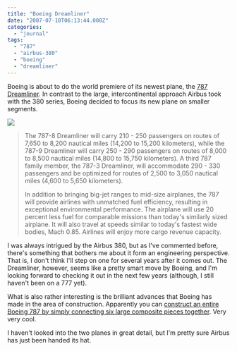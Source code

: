 ```yaml
---
title: "Boeing Dreamliner"
date: "2007-07-10T06:13:44.000Z"
categories: 
  - "journal"
tags: 
  - "787"
  - "airbus-380"
  - "boeing"
  - "dreamliner"
---
```


Boeing is about to do the world premiere of its newest plane, the [787 Dreamliner](http://www.boeing.com/commercial/787family/background.html). In contrast to the large, intercontinental approach Airbus took with the 380 series, Boeing decided to focus its new plane on smaller segments.

![](images/medium_760371939_c363c8ddcb_o.jpg)

> The 787-8 Dreamliner will carry 210 - 250 passengers on routes of 7,650 to 8,200 nautical miles (14,200 to 15,200 kilometers), while the 787-9 Dreamliner will carry 250 - 290 passengers on routes of 8,000 to 8,500 nautical miles (14,800 to 15,750 kilometers). A third 787 family member, the 787-3 Dreamliner, will accommodate 290 - 330 passengers and be optimized for routes of 2,500 to 3,050 nautical miles (4,600 to 5,650 kilometers).
> 
> In addition to bringing big-jet ranges to mid-size airplanes, the 787 will provide airlines with unmatched fuel efficiency, resulting in exceptional environmental performance. The airplane will use 20 percent less fuel for comparable missions than today's similarly sized airplane. It will also travel at speeds similar to today's fastest wide bodies, Mach 0.85. Airlines will enjoy more cargo revenue capacity.

I was always intrigued by the Airbus 380, but as I've commented before, there's something that bothers me about it form an engineering perspective. That is, I don't think I'll step on one for several years after it comes out. The Dreamliner, however, seems like a pretty smart move by Boeing, and I'm looking forward to checking it out in the next few years (although, I still haven't been on a 777 yet).

What is also rather interesting is the brilliant advances that Boeing has made in the area of construction. Apparently you can [construct an entire Boeing 787 by simply connecting six large composite pieces together](http://gizmodo.com/gadgets/dreamliner/boeing-787-lego+like-building-begins-kicks-airbus-nuts-262412.php). Very very cool.

I haven't looked into the two planes in great detail, but I'm pretty sure Airbus has just been handed its hat.
